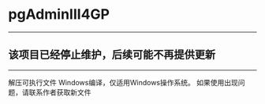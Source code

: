# pgAdminIII4GP
****
## 该项目已经停止维护，后续可能不再提供更新
****
解压可执行文件
Windows编译，仅适用Windows操作系统。
如果使用出现问题，请联系作者获取新文件
